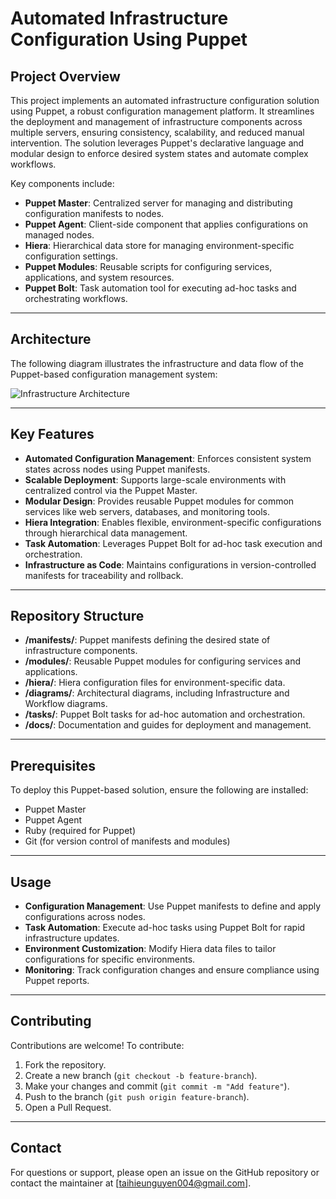 # Automated Infrastructure Configuration Using Puppet

## Project Overview

This project implements an automated infrastructure configuration solution using Puppet, a robust configuration management platform. It streamlines the deployment and management of infrastructure components across multiple servers, ensuring consistency, scalability, and reduced manual intervention. The solution leverages Puppet's declarative language and modular design to enforce desired system states and automate complex workflows.

Key components include:

- **Puppet Master**: Centralized server for managing and distributing configuration manifests to nodes.
- **Puppet Agent**: Client-side component that applies configurations on managed nodes.
- **Hiera**: Hierarchical data store for managing environment-specific configuration settings.
- **Puppet Modules**: Reusable scripts for configuring services, applications, and system resources.
- **Puppet Bolt**: Task automation tool for executing ad-hoc tasks and orchestrating workflows.

---

## Architecture

The following diagram illustrates the infrastructure and data flow of the Puppet-based configuration management system:

![Infrastructure Architecture]()

---

## Key Features

- **Automated Configuration Management**: Enforces consistent system states across nodes using Puppet manifests.
- **Scalable Deployment**: Supports large-scale environments with centralized control via the Puppet Master.
- **Modular Design**: Provides reusable Puppet modules for common services like web servers, databases, and monitoring tools.
- **Hiera Integration**: Enables flexible, environment-specific configurations through hierarchical data management.
- **Task Automation**: Leverages Puppet Bolt for ad-hoc task execution and orchestration.
- **Infrastructure as Code**: Maintains configurations in version-controlled manifests for traceability and rollback.

---

## Repository Structure

- **/manifests/**: Puppet manifests defining the desired state of infrastructure components.
- **/modules/**: Reusable Puppet modules for configuring services and applications.
- **/hiera/**: Hiera configuration files for environment-specific data.
- **/diagrams/**: Architectural diagrams, including Infrastructure and Workflow diagrams.
- **/tasks/**: Puppet Bolt tasks for ad-hoc automation and orchestration.
- **/docs/**: Documentation and guides for deployment and management.

---

## Prerequisites

To deploy this Puppet-based solution, ensure the following are installed:

- Puppet Master
- Puppet Agent
- Ruby (required for Puppet)
- Git (for version control of manifests and modules)

---

## Usage

- **Configuration Management**: Use Puppet manifests to define and apply configurations across nodes.
- **Task Automation**: Execute ad-hoc tasks using Puppet Bolt for rapid infrastructure updates.
- **Environment Customization**: Modify Hiera data files to tailor configurations for specific environments.
- **Monitoring**: Track configuration changes and ensure compliance using Puppet reports.

---

## Contributing

Contributions are welcome! To contribute:

1. Fork the repository.
2. Create a new branch (`git checkout -b feature-branch`).
3. Make your changes and commit (`git commit -m "Add feature"`).
4. Push to the branch (`git push origin feature-branch`).
5. Open a Pull Request.

---

## Contact

For questions or support, please open an issue on the GitHub repository or contact the maintainer at [taihieunguyen004@gmail.com].
